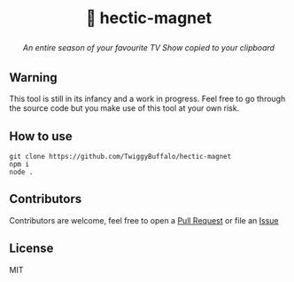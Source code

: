 <h1 style="border-bottom:0;">
  <p align='center'>🧲 hectic-magnet</p>
</h1>
<h6>
  <p align='center'>An entire season of your favourite TV Show copied to your clipboard</p>
</h6>


## Warning
This tool is still in its infancy and a work in progress. Feel free to go through the source code but you make use of this tool at your own risk.

## How to use
```
git clone https://github.com/TwiggyBuffalo/hectic-magnet
npm i
node .
```

## Contributors
Contributors are welcome, feel free to open a [Pull Request](https://github.com/TwiggyBuffalo/hectic-magnet/pulls) or file an [Issue](https://github.com/TwiggyBuffalo/hectic-magnet/issues)

## License
MIT
